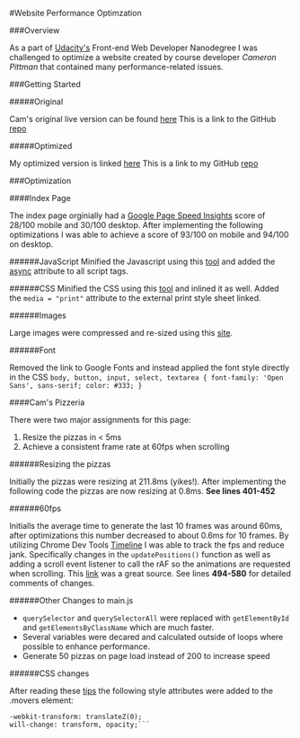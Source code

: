 #Website Performance Optimzation

###Overview

As a part of [Udacity's](http://www.udacity.com) Front-end Web Developer Nanodegree I was challenged to optimize a website created by course developer *Cameron Pittman* that contained many performance-related issues. 

###Getting Started

#####Original

Cam's original live version can be found [here](http://cameronwp.github.io/udportfolio/)
This is a link to the GitHub [repo](https://github.com/udacity/frontend-nanodegree-mobile-portfolio)

#####Optimized

My optimized version is linked [here](https://megdollar.github.io/Pizzeria_portfolio/)
This is a link to my GitHub [repo](https://github.com/megdollar/Pizzeria_portfolio)

###Optimization

####Index Page

The index page orginially had a [Google Page Speed Insights](https://developers.google.com/speed/pagespeed/insights/) score of 28/100 mobile and 30/100 desktop. After implementing the following optimizations I was able to achieve a score of 93/100 on mobile and 94/100 on desktop.

######JavaScript
Minified the Javascript using this [tool](https://javascript-minifier.com/) and added the [async](https://developer.mozilla.org/en-US/docs/Web/HTML/Element/script) attribute to all script tags.

######CSS
Minified the CSS using this [tool](https://cssminifier.com/) and inlined it as well. Added the `media = "print"` attribute to the external print style sheet linked. 

######Images

Large images were compressed and re-sized using this [site](http://www.imageoptimizer.net/Pages/Home.aspx).

######Font

Removed the link to Google Fonts and instead applied the font style directly in the CSS
`body, button, input, select, textarea { font-family: 'Open Sans', sans-serif; color: #333; }`

####Cam's Pizzeria

There were two major assignments for this page: 
  1. Resize the pizzas in < 5ms 
  2. Achieve a consistent frame rate at 60fps when scrolling
  
######Resizing the pizzas

Initially the pizzas were resizing at 211.8ms (yikes!). After implementing the following code the pizzas are now resizing at 0.8ms. **See lines 401-452**

######60fps

Initialls the average time to generate the last 10 frames was around 60ms, after optimizations this number decreased to about 0.6ms for 10 frames. By utilizing Chrome Dev Tools [Timeline](https://developers.google.com/web/tools/chrome-devtools/evaluate-performance/timeline-tool) I was able to track the fps and reduce jank. Specifically changes in the `updatePositions()` function as well as adding a scroll event listener to call the rAF so the animations are requested when scrolling. This [link](https://www.html5rocks.com/en/tutorials/speed/animations/) was a great source. See lines **494-580** for detailed comments of changes.

######Other Changes to main.js

* `querySelector` and  `querySelectorAll` were replaced with `getElementById` and `getElementsByClassName` which are much faster.
* Several variables were decared and calculated outside of loops where possible to enhance performance.
* Generate 50 pizzas on page load instead of 200 to increase speed 

######CSS changes

After reading these [tips](https://www.sitepoint.com/introduction-to-hardware-acceleration-css-animations/) the following style attributes were added to the .movers element:
  ```transform: translateZ(0);
  -webkit-transform: translateZ(0);
  will-change: transform, opacity;```

